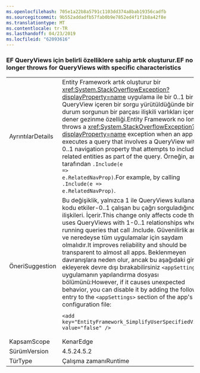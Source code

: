 ```yaml
---
ms.openlocfilehash: 705e1a22b8a5791c1103dd374a8bab19356cadfb
ms.sourcegitcommit: 9b552addadfb57fab0b9e7852ed4f1f1b8a42f8e
ms.translationtype: MT
ms.contentlocale: tr-TR
ms.lasthandoff: 04/23/2019
ms.locfileid: "62093616"
---
```

### <a name="ef-no-longer-throws-for-queryviews-with-specific-characteristics"></a><span data-ttu-id="11f87-101">EF QueryViews için belirli özelliklere sahip artık oluşturur.</span><span class="sxs-lookup"><span data-stu-id="11f87-101">EF no longer throws for QueryViews with specific characteristics</span></span>

|   |   |
|---|---|
|<span data-ttu-id="11f87-102">Ayrıntılar</span><span class="sxs-lookup"><span data-stu-id="11f87-102">Details</span></span>|<span data-ttu-id="11f87-103">Entity Framework artık oluşturur bir <xref:System.StackOverflowException?displayProperty=name> uygulama ile bir 0..1 bir QueryView içeren bir sorgu yürütüldüğünde bir özel durum sorgunun bir parçası ilişkili varlıkları içermesi dener gezinme özelliği.</span><span class="sxs-lookup"><span data-stu-id="11f87-103">Entity Framework no longer throws a <xref:System.StackOverflowException?displayProperty=name> exception when an app executes a query that involves a QueryView with a 0..1 navigation property that attempts to include the related entities as part of the query.</span></span> <span data-ttu-id="11f87-104">Örneğin, arama tarafından <code>.Include(e =&gt; e.RelatedNavProp)</code>.</span><span class="sxs-lookup"><span data-stu-id="11f87-104">For example, by calling <code>.Include(e =&gt; e.RelatedNavProp)</code>.</span></span>|
|<span data-ttu-id="11f87-105">Öneri</span><span class="sxs-lookup"><span data-stu-id="11f87-105">Suggestion</span></span>|<span data-ttu-id="11f87-106">Bu değişiklik, yalnızca 1 ile QueryViews kullanan kodu etkiler-0..1 çalışan bu çağrı sorguladığında ilişkileri. İçerir.</span><span class="sxs-lookup"><span data-stu-id="11f87-106">This change only affects code that uses QueryViews with 1-0..1 relationships when running queries that call .Include.</span></span> <span data-ttu-id="11f87-107">Güvenilirlik artar ve neredeyse tüm uygulamalar için saydam olmalıdır.</span><span class="sxs-lookup"><span data-stu-id="11f87-107">It improves reliability and should be transparent to almost all apps.</span></span> <span data-ttu-id="11f87-108">Beklenmeyen davranışlara neden olur, ancak bu aşağıdaki girişe ekleyerek devre dışı bırakabilirsiniz <code>&lt;appSettings&gt;</code> uygulamanın yapılandırma dosyası bölümünü:</span><span class="sxs-lookup"><span data-stu-id="11f87-108">However, if it causes unexpected behavior, you can disable it by adding the following entry to the <code>&lt;appSettings&gt;</code> section of the app's configuration file:</span></span><pre><code class="lang-xml">&lt;add key=&quot;EntityFramework_SimplifyUserSpecifiedViews&quot; value=&quot;false&quot; /&gt;&#13;&#10;</code></pre>|
|<span data-ttu-id="11f87-109">Kapsam</span><span class="sxs-lookup"><span data-stu-id="11f87-109">Scope</span></span>|<span data-ttu-id="11f87-110">Kenar</span><span class="sxs-lookup"><span data-stu-id="11f87-110">Edge</span></span>|
|<span data-ttu-id="11f87-111">Sürüm</span><span class="sxs-lookup"><span data-stu-id="11f87-111">Version</span></span>|<span data-ttu-id="11f87-112">4.5.2</span><span class="sxs-lookup"><span data-stu-id="11f87-112">4.5.2</span></span>|
|<span data-ttu-id="11f87-113">Tür</span><span class="sxs-lookup"><span data-stu-id="11f87-113">Type</span></span>|<span data-ttu-id="11f87-114">Çalışma zamanı</span><span class="sxs-lookup"><span data-stu-id="11f87-114">Runtime</span></span>|
